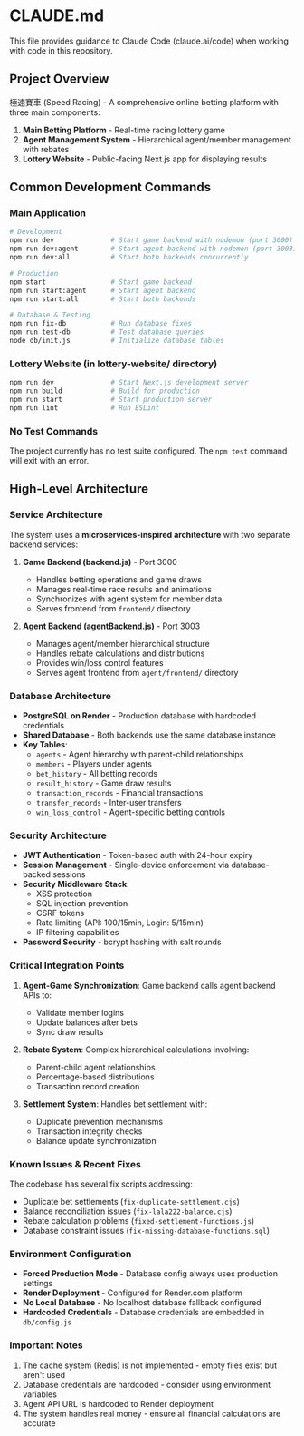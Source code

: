 # CLAUDE.md

This file provides guidance to Claude Code (claude.ai/code) when working with code in this repository.

## Project Overview

極速賽車 (Speed Racing) - A comprehensive online betting platform with three main components:
1. **Main Betting Platform** - Real-time racing lottery game
2. **Agent Management System** - Hierarchical agent/member management with rebates
3. **Lottery Website** - Public-facing Next.js app for displaying results

## Common Development Commands

### Main Application
```bash
# Development
npm run dev              # Start game backend with nodemon (port 3000)
npm run dev:agent        # Start agent backend with nodemon (port 3003)  
npm run dev:all          # Start both backends concurrently

# Production
npm start                # Start game backend
npm run start:agent      # Start agent backend
npm run start:all        # Start both backends

# Database & Testing
npm run fix-db           # Run database fixes
npm run test-db          # Test database queries
node db/init.js          # Initialize database tables
```

### Lottery Website (in lottery-website/ directory)
```bash
npm run dev              # Start Next.js development server
npm run build            # Build for production
npm run start            # Start production server
npm run lint             # Run ESLint
```

### No Test Commands
The project currently has no test suite configured. The `npm test` command will exit with an error.

## High-Level Architecture

### Service Architecture
The system uses a **microservices-inspired architecture** with two separate backend services:

1. **Game Backend (backend.js)** - Port 3000
   - Handles betting operations and game draws
   - Manages real-time race results and animations
   - Synchronizes with agent system for member data
   - Serves frontend from `frontend/` directory

2. **Agent Backend (agentBackend.js)** - Port 3003
   - Manages agent/member hierarchical structure
   - Handles rebate calculations and distributions
   - Provides win/loss control features
   - Serves agent frontend from `agent/frontend/` directory

### Database Architecture
- **PostgreSQL on Render** - Production database with hardcoded credentials
- **Shared Database** - Both backends use the same database instance
- **Key Tables**:
  - `agents` - Agent hierarchy with parent-child relationships
  - `members` - Players under agents
  - `bet_history` - All betting records
  - `result_history` - Game draw results
  - `transaction_records` - Financial transactions
  - `transfer_records` - Inter-user transfers
  - `win_loss_control` - Agent-specific betting controls

### Security Architecture
- **JWT Authentication** - Token-based auth with 24-hour expiry
- **Session Management** - Single-device enforcement via database-backed sessions
- **Security Middleware Stack**:
  - XSS protection
  - SQL injection prevention
  - CSRF tokens
  - Rate limiting (API: 100/15min, Login: 5/15min)
  - IP filtering capabilities
- **Password Security** - bcrypt hashing with salt rounds

### Critical Integration Points
1. **Agent-Game Synchronization**: Game backend calls agent backend APIs to:
   - Validate member logins
   - Update balances after bets
   - Sync draw results

2. **Rebate System**: Complex hierarchical calculations involving:
   - Parent-child agent relationships
   - Percentage-based distributions
   - Transaction record creation

3. **Settlement System**: Handles bet settlement with:
   - Duplicate prevention mechanisms
   - Transaction integrity checks
   - Balance update synchronization

### Known Issues & Recent Fixes
The codebase has several fix scripts addressing:
- Duplicate bet settlements (`fix-duplicate-settlement.cjs`)
- Balance reconciliation issues (`fix-lala222-balance.cjs`)
- Rebate calculation problems (`fixed-settlement-functions.js`)
- Database constraint issues (`fix-missing-database-functions.sql`)

### Environment Configuration
- **Forced Production Mode** - Database config always uses production settings
- **Render Deployment** - Configured for Render.com platform
- **No Local Database** - No localhost database fallback configured
- **Hardcoded Credentials** - Database credentials are embedded in `db/config.js`

### Important Notes
1. The cache system (Redis) is not implemented - empty files exist but aren't used
2. Database credentials are hardcoded - consider using environment variables
3. Agent API URL is hardcoded to Render deployment
4. The system handles real money - ensure all financial calculations are accurate